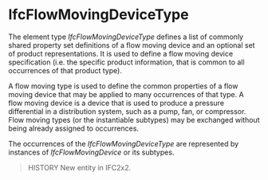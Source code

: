 # IfcFlowMovingDeviceType

The element type _IfcFlowMovingDeviceType_ defines a list of commonly shared property set definitions of a flow moving device and an optional set of product representations. It is used to define a flow moving device specification (i.e. the specific product information, that is common to all occurrences of that product type).

A flow moving type is used to define the common properties of a flow moving device that may be applied to many occurrences of that type. A flow moving device is a device that is used to produce a pressure differential in a distribution system, such as a pump, fan, or compressor. Flow moving types (or the instantiable subtypes) may be exchanged without being already assigned to occurrences.

The occurrences of the _IfcFlowMovingDeviceType_ are represented by instances of _IfcFlowMovingDevice_ or its subtypes.

> HISTORY  New entity in IFC2x2.
